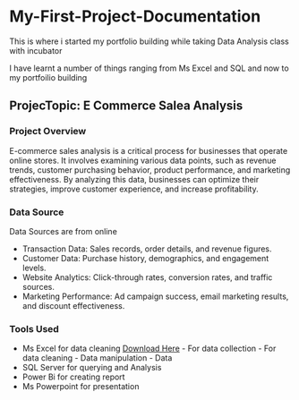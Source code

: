 # My-First-Project-Documentation
This is where i started my portfolio building while taking Data Analysis class with incubator                                                                            

I have learnt a number of things ranging from Ms Excel and SQL and now to my portfoilio building

## ProjecTopic: E Commerce Salea Analysis

### Project Overview

E-commerce sales analysis is a critical process for businesses that operate online stores. It involves examining various data points, such as revenue trends, customer purchasing behavior, product performance, and marketing effectiveness. By analyzing this data, businesses can optimize their strategies, improve customer experience, and increase profitability.

### Data Source
Data Sources are from online
- Transaction Data: Sales records, order details, and revenue figures.
- Customer Data: Purchase history, demographics, and engagement levels.
- Website Analytics: Click-through rates, conversion rates, and traffic sources.
- Marketing Performance: Ad campaign success, email marketing results, and discount effectiveness.

### Tools Used
- Ms Excel for data cleaning [Download Here](https://wwww.microsoft.com)
      - For data collection
      - For data cleaning
            - Data manipulation
            - Data 
- SQL Server for querying and Analysis
- Power Bi for creating report
- Ms Powerpoint for presentation
